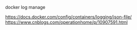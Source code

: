 docker log manage

https://docs.docker.com/config/containers/logging/json-file/
https://www.cnblogs.com/operationhome/p/10907591.html